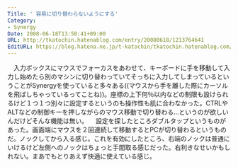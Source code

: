 ```yaml
---
Title: ' 容易に切り替わらないようにする'
Category:
- Synergy
Date: 2008-06-18T13:50:41+09:00
URL: http://tkatochin.hatenablog.com/entry/20080618/1213764641
EditURL: https://blog.hatena.ne.jp/t-katochin/tkatochin.hatenablog.com/atom/entry/6653586347154754692
---
```


　入力ボックスにマウスでフォーカスをあわせて、キーボードに手を移動して入力し始めたら別のマシンに切り替わっていてそっちに入力してしまっているということがSynergyを使っていると多々ある((マウスから手を離した際にカーソルを飛ばしちゃっているってことね))。座標の上下何％以内などの制限も設けられるけど１つ１つ別々に設定するというのも操作性も肌に合わなかった。CTRLやALTなどの制御キーを押しながらのマウス移動で切り替わる…というのが欲しいんだけどそんな機能は無い。
　設定を探したところダブルタップというものがあった。画面端にマウスを２回連続して移動するとPCが切り替わるというものだ。ノックしてから入る感じ。これを有効にしたところ、右端のノックは普通にいけるけど左側へのノックはちょっと手間取る感じだった。右利きなせいかもしれない。まあでもとりあえず快適に使えている感じ。
